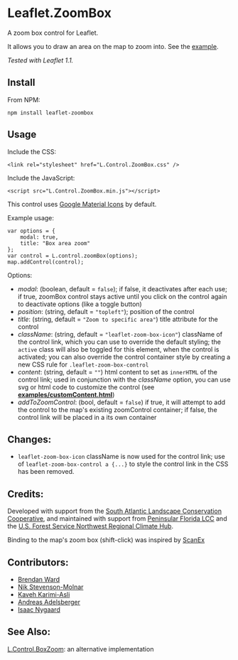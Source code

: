 # Leaflet.ZoomBox

A zoom box control for Leaflet.  

It allows you to draw an area on the map to zoom into.  See the [example](http://consbio.github.io/Leaflet.ZoomBox).

*Tested with Leaflet 1.1.*


## Install

From NPM:

```
npm install leaflet-zoombox
```


## Usage

Include the CSS: 

```
<link rel="stylesheet" href="L.Control.ZoomBox.css" />
```


Include the JavaScript:

```
<script src="L.Control.ZoomBox.min.js"></script>
```


This control uses [Google Material Icons](https://design.google.com/icons) by default.



Example usage:

```
var options = {
    modal: true,
    title: "Box area zoom"
};
var control = L.control.zoomBox(options);
map.addControl(control);
```
Options:
- *modal*: (boolean, default = `false`); if false, it deactivates after each use; if true, zoomBox control stays active until you click on the control again to deactivate options (like a toggle button)
- *position*: (string, default = `"topleft"`); position of the control
- *title*: (string, default = `"Zoom to specific area"`) title attribute for the control
- *className*: (string, default = `"leaflet-zoom-box-icon"`) className of the control link, which you can use to override the default styling; the `active` class will also be toggled for this element, when the control is activated; you can also override the control container style by creating a new CSS rule for `.leaflet-zoom-box-control`
- *content*: (string, default = `""`) html content to set as `innerHTML` of the control link; used in conjunction with the *className* option, you can use svg or html code to customize the control (see **[examples/customContent.html](http://consbio.github.io/Leaflet.ZoomBox/examples/customContent.html)**)
- *addToZoomControl*: (bool, default = `false`) if true, it will attempt to add the control to the map's existing zoomControl container; if false, the control link will be placed in a its own container


## Changes:
* `leaflet-zoom-box-icon` className is now used for the control link; use of `leaflet-zoom-box-control a {...}` to style the control link in the CSS has been removed. 


## Credits:
Developed with support from the [South Atlantic Landscape Conservation Cooperative](http://www.southatlanticlcc.org/), and maintained with support from [Peninsular Florida LCC](http://peninsularfloridalcc.org/) and the [U.S. Forest Service Northwest Regional Climate Hub](http://www.fs.fed.us/climatechange/nrch/).

Binding to the map's zoom box (shift-click) was inspired by [ScanEx](https://github.com/ScanEx/gmxControls/blob/master/examples/L.Control.boxZoom.html)


## Contributors:
* [Brendan Ward](https://github.com/brendan-ward)
* [Nik Stevenson-Molnar](https://github.com/nikmolnar)
* [Kaveh Karimi-Asli](https://github.com/ka7eh)
* [Andreas Adelsberger](https://github.com/punknroll)
* [Isaac Nygaard](https://github.com/azmisov)


## See Also:
[L.Control.BoxZoom](https://github.com/gregallensworth/L.Control.BoxZoom): an alternative implementation
